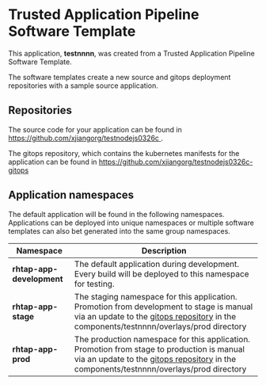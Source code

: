 # Trusted Application Pipeline Software Template

This application, **testnnnn**, was created from a Trusted Application Pipeline Software Template.

The software templates create a new source and gitops deployment repositories with a sample source application. 

## Repositories

The source code for your application can be found in [https://github.com/xjiangorg/testnodejs0326c ](https://github.com/xjiangorg/testnodejs0326c ).
 
The gitops repository, which contains the kubernetes manifests for the application can be found in 
[https://github.com/xjiangorg/testnodejs0326c-gitops ](https://github.com/xjiangorg/testnodejs0326c-gitops ) 

## Application namespaces 

The default application will be found in the following namespaces. Applications can be deployed into unique namespaces or multiple software templates can also bet generated into the same group namespaces.  

|  Namespace   |  Description   |  
| -------- | -------- |   
| **rhtap-app-development** | The default application during development. Every build will be deployed to this namespace for testing. | 
| **rhtap-app-stage** | The staging namespace for this application. Promotion from development to stage is manual via an update to the [gitops repository](https://github.com/xjiangorg/testnodejs0326c-gitops ) in the components/testnnnn/overlays/prod directory |  
| **rhtap-app-prod** | The production namespace for this application. Promotion from stage to production is manual via an update to the [gitops repository](https://github.com/xjiangorg/testnodejs0326c-gitops ) in the components/testnnnn/overlays/prod directory | 